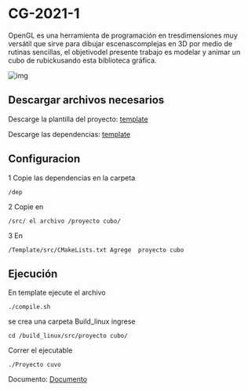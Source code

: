# CG-2021-1
OpenGL  es  una  herramienta  de  programación  en  tresdimensiones  muy  versátil  que  sirve  para  dibujar  escenascomplejas en 3D por medio de rutinas sencillas, el objetivodel presente trabajo es modelar y animar un cubo de rubickusando esta biblioteca gráfica.

![img](https://miro.medium.com/max/512/1*w51Rl6Z6jXHJmeEiLDd_6g.gif)

## Descargar archivos necesarios
Descarge la plantilla del proyecto: [template](https://drive.google.com/file/d/1-W0tDZNqMVVIiGtRHJJ0P5GnpYgCrpmu/view?usp=sharing)

Descarge las dependencias: [template](https://drive.google.com/file/d/1PBEIEmxCqA5Hj8N9i2VoOehuCbmOV7PW/view?usp=sharing)

## Configuracion 
1 Copie las dependencias en la carpeta
~~~
/dep
~~~
2 Copie en
~~~
/src/ el archivo /proyecto cubo/
~~~
3 En
~~~
/Template/src/CMakeLists.txt Agrege  proyecto cubo
~~~
## Ejecución
En template ejecute el archivo
~~~
./compile.sh
~~~
se crea una carpeta Build_linux  ingrese
~~~
cd /build_linux/src/proyecto cubo/
~~~
Correr el ejecutable
~~~
./Proyecto cuvo
~~~
Documento: [Documento](https://www.overleaf.com/read/cvknchdjgrsz)
